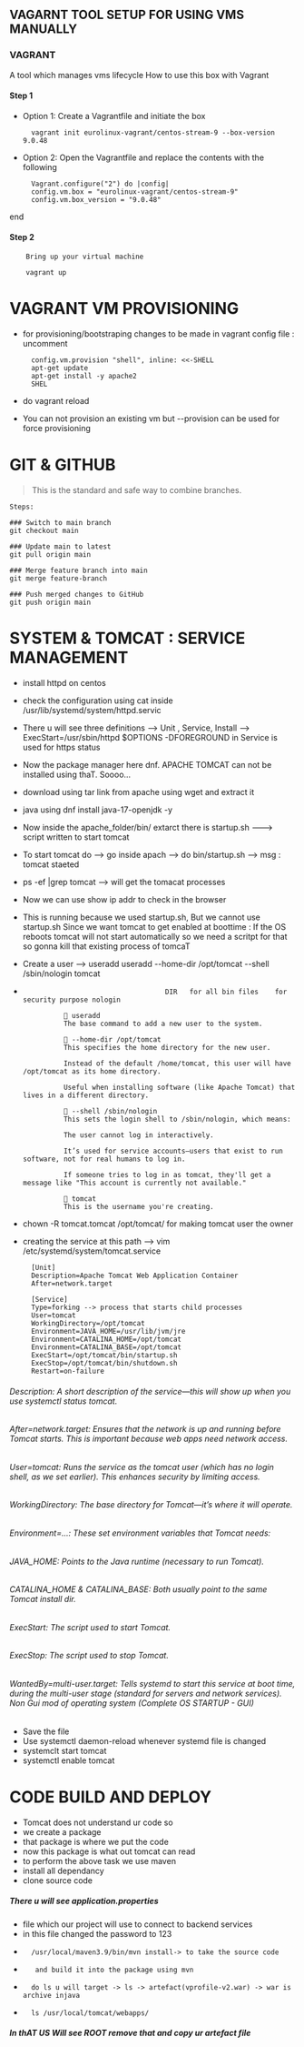 ## VAGARNT TOOL SETUP FOR USING VMS MANUALLY
### VAGRANT 
 A tool which manages vms lifecycle
How to use this box with Vagrant
#### Step 1
- Option 1: Create a Vagrantfile and initiate the box

        vagrant init eurolinux-vagrant/centos-stream-9 --box-version 9.0.48 

- Option 2: Open the Vagrantfile and replace the contents with the following

        Vagrant.configure("2") do |config|
        config.vm.box = "eurolinux-vagrant/centos-stream-9"
        config.vm.box_version = "9.0.48"
end

#### Step 2
        Bring up your virtual machine

        vagrant up

# VAGRANT VM PROVISIONING 

- for provisioning/bootstraping changes to be made in vagrant config file : uncomment 
        
        config.vm.provision "shell", inline: <<-SHELL
        apt-get update
        apt-get install -y apache2
        SHEL

- do vagrant reload
- You can not provision an existing vm but --provision can be used for force provisioning


# GIT & GITHUB

> This is the standard and safe way to combine branches.

    Steps:

    ### Switch to main branch
    git checkout main

    ### Update main to latest
    git pull origin main

    ### Merge feature branch into main
    git merge feature-branch

    ### Push merged changes to GitHub
    git push origin main

# SYSTEM & TOMCAT : SERVICE MANAGEMENT
- install httpd on centos
- check the configuration using cat inside /usr/lib/systemd/system/httpd.servic
- There u will see three definitions --> Unit , Service, Install  --> ExecStart=/usr/sbin/httpd $OPTIONS -DFOREGROUND in Service is used for https status
- Now the package manager here dnf. APACHE TOMCAT can not be installed using thaT. Soooo...
- download using tar link from apache using wget and extract it
- java using dnf install java-17-openjdk -y
- Now inside the apache_folder/bin/ extarct there is startup.sh ---> script written to start tomcat
- To start tomcat do --> go inside apach --> do bin/startup.sh --> msg : tomcat staeted
- ps -ef |grep tomcat --> will get the tomacat processes
- Now we can use show ip addr to check in the browser 
- This is running because we used startup.sh, But we cannot use startup.sh Since we want tomcat to get enabled at boottime : If the OS  reboots tomcat will not start automatically so we need a scritpt for that so gonna kill that existing process of tomcaT
- Create a user --> useradd  useradd --home-dir /opt/tomcat --shell /sbin/nologin tomcat
-                                        DIR   for all bin files    for security purpose nologin

                🔹 useradd
                The base command to add a new user to the system.

                🔹 --home-dir /opt/tomcat
                This specifies the home directory for the new user.

                Instead of the default /home/tomcat, this user will have /opt/tomcat as its home directory.

                Useful when installing software (like Apache Tomcat) that lives in a different directory.

                🔹 --shell /sbin/nologin
                This sets the login shell to /sbin/nologin, which means:

                The user cannot log in interactively.

                It’s used for service accounts—users that exist to run software, not for real humans to log in.

                If someone tries to log in as tomcat, they'll get a message like "This account is currently not available."

                🔹 tomcat
                This is the username you're creating.

- chown -R tomcat.tomcat /opt/tomcat/  for making tomcat user the owner
- creating the service at this path --> vim /etc/systemd/system/tomcat.service

        [Unit]
        Description=Apache Tomcat Web Application Container
        After=network.target

        [Service]
        Type=forking --> process that starts child processes
        User=tomcat
        WorkingDirectory=/opt/tomcat
        Environment=JAVA_HOME=/usr/lib/jvm/jre
        Environment=CATALINA_HOME=/opt/tomcat
        Environment=CATALINA_BASE=/opt/tomcat
        ExecStart=/opt/tomcat/bin/startup.sh
        ExecStop=/opt/tomcat/bin/shutdown.sh
        Restart=on-failure





###### Description: A short description of the service—this will show up when you use systemctl status tomcat.

###### After=network.target: Ensures that the network is up and running before Tomcat starts. This is important because web apps need network access.

###### User=tomcat: Runs the service as the tomcat user (which has no login shell, as we set earlier). This enhances security by limiting access.

###### WorkingDirectory: The base directory for Tomcat—it’s where it will operate.

###### Environment=...: These set environment variables that Tomcat needs:

###### JAVA_HOME: Points to the Java runtime (necessary to run Tomcat).

###### CATALINA_HOME & CATALINA_BASE: Both usually point to the same Tomcat install dir.

###### ExecStart: The script used to start Tomcat.

###### ExecStop: The script used to stop Tomcat.

###### WantedBy=multi-user.target: Tells systemd to start this service at boot time, during the multi-user stage (standard for servers and network services). Non Gui mod of operating system (Complete OS STARTUP - GUI)

- Save the file 
- Use  systemctl daemon-reload whenever systemd file is changed
- systemclt start tomcat
- systemctl enable tomcat

# CODE BUILD AND DEPLOY
- Tomcat does not understand ur code so 
- we create a package
- that package is where we put the code 
- now this package is what out tomcat can read
- to perform the above task we use maven
- install all dependancy
- clone source code
##### There u will see application.properties
- file which our project will use to connect to backend services
- in this file changed the password to 123
-       /usr/local/maven3.9/bin/mvn install-> to take the source code 
-        and build it into the package using mvn
-       do ls u will target -> ls -> artefact(vprofile-v2.war) -> war is archive injava
-       ls /usr/local/tomcat/webapps/
##### In thAT US Will see ROOT remove that and copy ur artefact file
                                                                                                                